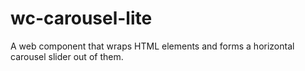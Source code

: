 # wc-carousel-lite
A web component that wraps HTML elements and forms a horizontal carousel slider out of them.
